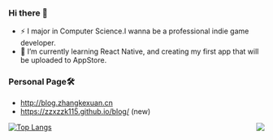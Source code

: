 ### Hi there 👋
- ⚡ I major in Computer Science.I wanna be a professional indie game developer.
- 🌱 I’m currently learning React Native, and creating my first app that will be uploaded to AppStore.

### Personal Page🛠
- http://blog.zhangkexuan.cn
- https://zzxzzk115.github.io/blog/ (new)

[![Top Langs](https://github-readme-stats.vercel.app/api/top-langs/?username=zzxzzk115&theme=light)](https://github.com/anuraghazra/github-readme-stats)
<img align="right" src="https://github-readme-stats.vercel.app/api?username=zzxzzk115&show_icons=true&icon_color=805AD5&text_color=718096&bg_color=ffffff&hide_title=true" />
<!--
**zzxzzk115/zzxzzk115** is a ✨ _special_ ✨ repository because its `README.md` (this file) appears on your GitHub profile.
Here are some ideas to get you started:
- 🔭 I’m currently working on ...
- 🌱 I’m currently learning ...
- 👯 I’m looking to collaborate on ...
- 🤔 I’m looking for help with ...
- 💬 Ask me about ...
- 📫 How to reach me: ...
- 😄 Pronouns: ...
- ⚡ Fun fact: ...
-->
